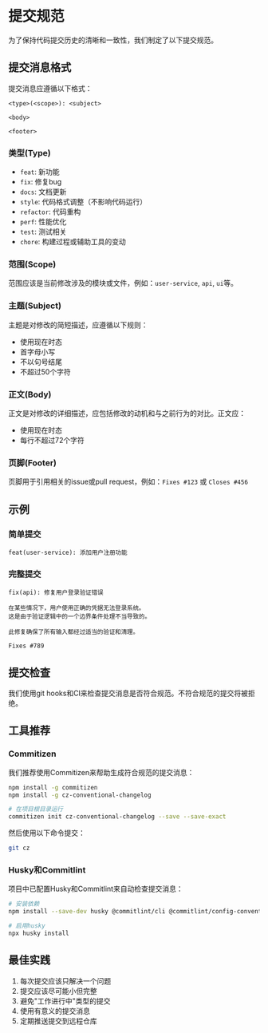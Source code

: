# 提交规范

为了保持代码提交历史的清晰和一致性，我们制定了以下提交规范。

## 提交消息格式

提交消息应遵循以下格式：

```
<type>(<scope>): <subject>

<body>

<footer>
```

### 类型(Type)

- `feat`: 新功能
- `fix`: 修复bug
- `docs`: 文档更新
- `style`: 代码格式调整（不影响代码运行）
- `refactor`: 代码重构
- `perf`: 性能优化
- `test`: 测试相关
- `chore`: 构建过程或辅助工具的变动

### 范围(Scope)

范围应该是当前修改涉及的模块或文件，例如：`user-service`, `api`, `ui`等。

### 主题(Subject)

主题是对修改的简短描述，应遵循以下规则：
- 使用现在时态
- 首字母小写
- 不以句号结尾
- 不超过50个字符

### 正文(Body)

正文是对修改的详细描述，应包括修改的动机和与之前行为的对比。正文应：
- 使用现在时态
- 每行不超过72个字符

### 页脚(Footer)

页脚用于引用相关的issue或pull request，例如：`Fixes #123` 或 `Closes #456`

## 示例

### 简单提交

```
feat(user-service): 添加用户注册功能
```

### 完整提交

```
fix(api): 修复用户登录验证错误

在某些情况下，用户使用正确的凭据无法登录系统。
这是由于验证逻辑中的一个边界条件处理不当导致的。

此修复确保了所有输入都经过适当的验证和清理。

Fixes #789
```

## 提交检查

我们使用git hooks和CI来检查提交消息是否符合规范。不符合规范的提交将被拒绝。

## 工具推荐

### Commitizen

我们推荐使用Commitizen来帮助生成符合规范的提交消息：

```bash
npm install -g commitizen
npm install -g cz-conventional-changelog

# 在项目根目录运行
commitizen init cz-conventional-changelog --save --save-exact
```

然后使用以下命令提交：

```bash
git cz
```

### Husky和Commitlint

项目中已配置Husky和Commitlint来自动检查提交消息：

```bash
# 安装依赖
npm install --save-dev husky @commitlint/cli @commitlint/config-conventional

# 启用husky
npx husky install
```

## 最佳实践

1. 每次提交应该只解决一个问题
2. 提交应该尽可能小但完整
3. 避免"工作进行中"类型的提交
4. 使用有意义的提交消息
5. 定期推送提交到远程仓库
